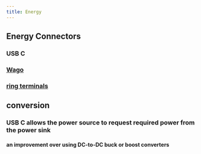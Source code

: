 ```yaml
---
title: Energy
---
```


## Energy Connectors
### USB C

### [Wago](https://www.wago.com/)

### [ring terminals](https://www.mcmaster.com/ring-terminals/)

## conversion
### USB C allows the power source to request required power from the power sink
#### an improvement over using DC-to-DC buck or boost converters
